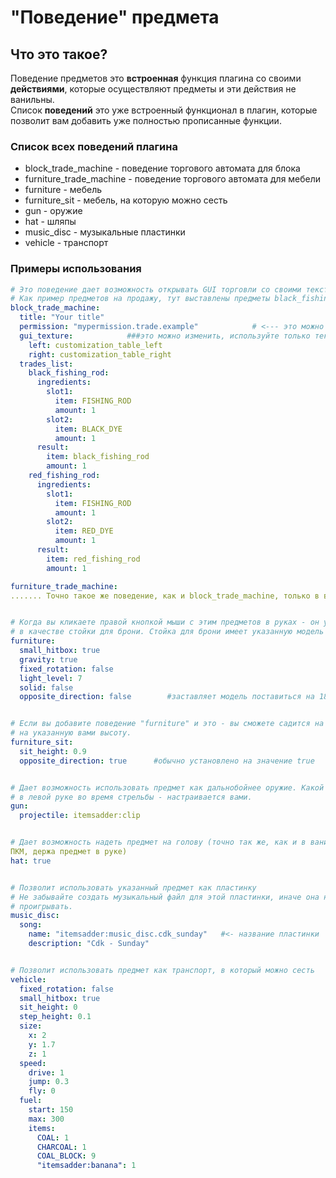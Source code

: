 # "Поведение" предмета

## Что это такое?

Поведение предметов это **встроенная** функция плагина со своими **действиями**, которые осуществляют предметы и эти действия не ванильны.  
Список **поведений** это уже встроенный функционал в плагин, которые позволит вам добавить уже полностью прописанные функции.

### Список всех поведений плагина

* block\_trade\_machine - поведение торгового автомата для блока
* furniture\_trade\_machine - поведение торгового автомата для мебели
* furniture - мебель
* furniture\_sit - мебель, на которую можно сесть
* gun - оружие
* hat - шляпы
* music\_disc - музыкальные пластинки
* vehicle - транспорт

### Примеры использования

```yaml
# Это поведение дает возможность открывать GUI торговли со своими текстурами и предметами на продажу
# Как пример предметов на продажу, тут выставлены предметы black_fishing_rod и red_fishing_rod
block_trade_machine:
  title: "Your title"
  permission: "mypermission.trade.example"            # <--- это можно изменить
  gui_texture:            ###это можно изменить, используйте только текстурированные GUI
    left: customization_table_left
    right: customization_table_right
  trades_list:
    black_fishing_rod:
      ingredients:
        slot1:
          item: FISHING_ROD
          amount: 1
        slot2:
          item: BLACK_DYE
          amount: 1
      result:
        item: black_fishing_rod
        amount: 1
    red_fishing_rod:
      ingredients:
        slot1:
          item: FISHING_ROD
          amount: 1
        slot2:
          item: RED_DYE
          amount: 1
      result:
        item: red_fishing_rod
        amount: 1

furniture_trade_machine:
....... Точно такое же поведение, как и block_trade_machine, только в виде мебели


# Когда вы кликаете правой кнопкой мыши с этим предметов в руках - он установится на земплю
# в качестве стойки для брони. Стойка для брони имеет указанную модель блока на своей голове и является невидимой.
furniture:
  small_hitbox: true
  gravity: true
  fixed_rotation: false
  light_level: 7  
  solid: false
  opposite_direction: false        #заставляет модель поставиться на 180 градусов в направлении от вас


# Если вы добавите поведение "furniture" и это - вы сможете садится на вашу мебель
# на указанную вами высоту.
furniture_sit:
  sit_height: 0.9
  opposite_direction: true      #обычно установлено на значение true


# Дает возможность использовать предмет как дальнобойнее оружие. Какой предмет должен являться снарядом и лежать
# в левой руке во время стрельбы - настраивается вами.
gun:
  projectile: itemsadder:clip


# Дает возможность надеть предмет на голову (точно так же, как и в ваниле. Если указан предмет, который не является шлемом - его можно нажать нажатием
ПКМ, держа предмет в руке)
hat: true


# Позволит использовать указанный предмет как пластинку
# Не забывайте создать музыкальный файл для этой пластинки, иначе она ничего не будет
# проигрывать.
music_disc:
  song:
    name: "itemsadder:music_disc.cdk_sunday"   #<- название пластинки
    description: "Cdk - Sunday"   


# Позволит использовать предмет как транспорт, в который можно сесть
vehicle:
  fixed_rotation: false
  small_hitbox: true
  sit_height: 0
  step_height: 0.1
  size:
    x: 2
    y: 1.7
    z: 1
  speed:
    drive: 1
    jump: 0.3
    fly: 0
  fuel:
    start: 150
    max: 300
    items:
      COAL: 1
      CHARCOAL: 1
      COAL_BLOCK: 9
      "itemsadder:banana": 1
```

